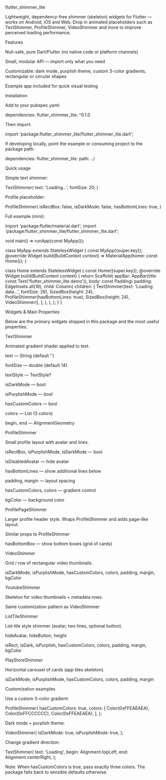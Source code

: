 flutter_shimmer_lite

Lightweight, dependency-free shimmer (skeleton) widgets for Flutter — works on Android, iOS and Web. Drop in animated placeholders such as TextShimmer, ProfileShimmer, VideoShimmer and more to improve perceived loading performance.

Features

Null-safe, pure Dart/Flutter (no native code or platform channels)

Small, modular API — import only what you need

Customizable: dark mode, purplish theme, custom 3-color gradients, rectangular or circular shapes

Example app included for quick visual testing

Installation

Add to your pubspec.yaml:

dependencies:
  flutter_shimmer_lite: ^0.1.0


Then import:

import 'package:flutter_shimmer_lite/flutter_shimmer_lite.dart';


If developing locally, point the example or consuming project to the package path:

dependencies:
  flutter_shimmer_lite:
    path: ../

Quick usage

Simple text shimmer:

TextShimmer(
  text: 'Loading...',
  fontSize: 20,
)


Profile placeholder:

ProfileShimmer(
  isRectBox: false,
  isDarkMode: false,
  hasBottomLines: true,
)


Full example (mini):

import 'package:flutter/material.dart';
import 'package:flutter_shimmer_lite/flutter_shimmer_lite.dart';

void main() => runApp(const MyApp());

class MyApp extends StatelessWidget {
  const MyApp({super.key});
  @override
  Widget build(BuildContext context) => MaterialApp(home: const Home());
}

class Home extends StatelessWidget {
  const Home({super.key});
  @override
  Widget build(BuildContext context) {
    return Scaffold(
      appBar: AppBar(title: const Text('flutter_shimmer_lite demo')),
      body: const Padding(
        padding: EdgeInsets.all(16),
        child: Column(
          children: [
            TextShimmer(text: 'Loading data...', fontSize: 26),
            SizedBox(height: 24),
            ProfileShimmer(hasBottomLines: true),
            SizedBox(height: 24),
            VideoShimmer(),
          ],
        ),
      ),
    );
  }
}

Widgets & Main Properties

Below are the primary widgets shipped in this package and the most useful properties.

TextShimmer

Animated gradient shader applied to text.

text — String (default '')

fontSize — double (default 14)

textStyle — TextStyle?

isDarkMode — bool

isPurplishMode — bool

hasCustomColors — bool

colors — List<Color> (3 colors)

begin, end — AlignmentGeometry

ProfileShimmer

Small profile layout with avatar and lines.

isRectBox, isPurplishMode, isDarkMode — bool

isDisabledAvatar — hide avatar

hasBottomLines — show additional lines below

padding, margin — layout spacing

hasCustomColors, colors — gradient control

bgColor — background color

ProfilePageShimmer

Larger profile header style. Wraps ProfileShimmer and adds page-like layout.

Similar props to ProfileShimmer

hasBottomBox — show bottom boxes (grid of cards)

VideoShimmer

Grid / row of rectangular video thumbnails.

isDarkMode, isPurplishMode, hasCustomColors, colors, padding, margin, bgColor

YoutubeShimmer

Skeleton for video thumbnails + metadata rows.

Same customization pattern as VideoShimmer

ListTileShimmer

List-tile style shimmer (avatar, two lines, optional button).

hideAvatar, hideButton, height

isRect, isDark, isPurplish, hasCustomColors, colors, padding, margin, bgColor

PlayStoreShimmer

Horizontal carousel of cards (app tiles skeleton).

isDarkMode, isPurplishMode, hasCustomColors, colors, padding, margin

Customization examples

Use a custom 3-color gradient:

ProfileShimmer(
  hasCustomColors: true,
  colors: [
    Color(0xFFEAEAEA),
    Color(0xFFCCCCCC),
    Color(0xFFEAEAEA),
  ],
);


Dark mode + purplish theme:

VideoShimmer(
  isDarkMode: true,
  isPurplishMode: true,
);


Change gradient direction:

TextShimmer(
  text: 'Loading',
  begin: Alignment.topLeft,
  end: Alignment.centerRight,
);


Note: When hasCustomColors is true, pass exactly three colors. The package falls back to sensible defaults otherwise.